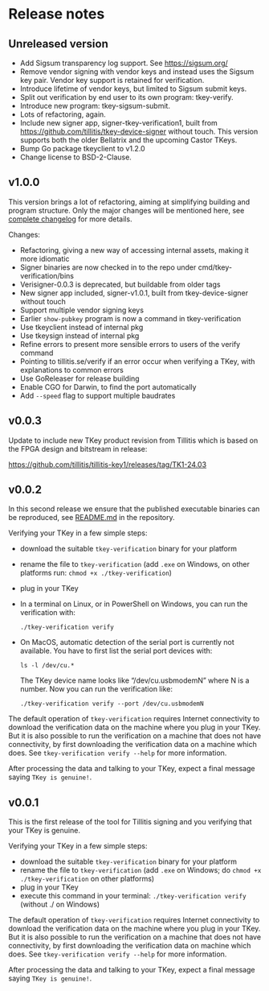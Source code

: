 # Release notes

## Unreleased version

- Add Sigsum transparency log support. See https://sigsum.org/
- Remove vendor signing with vendor keys and instead uses the Sigsum
  key pair. Vendor key support is retained for verification.
- Introduce lifetime of vendor keys, but limited to Sigsum submit
  keys.
- Split out verification by end user to its own program: tkey-verify.
- Introduce new program: tkey-sigsum-submit.
- Lots of refactoring, again.
- Include new signer app, signer-tkey-verification1, built from
  https://github.com/tillitis/tkey-device-signer without touch. This
  version supports both the older Bellatrix and the upcoming Castor
  TKeys.
- Bump Go package tkeyclient to v1.2.0
- Change license to BSD-2-Clause.

## v1.0.0

This version brings a lot of refactoring, aiming at simplifying
building and program structure. Only the major changes
will be mentioned here, see [complete
changelog](https://github.com/tillitis/tkey-verification/compare/v0.0.3...v1.0.0)
for more details.

Changes:
- Refactoring, giving a new way of accessing internal assets, making
  it more idiomatic
- Signer binaries are now checked in to the repo under
  cmd/tkey-verification/bins
- Verisigner-0.0.3 is deprecated, but buildable from older tags
- New signer app included, signer-v1.0.1, built from
  tkey-device-signer without touch
- Support multiple vendor signing keys
- Earlier `show-pubkey` program is now a command in tkey-verification
- Use tkeyclient instead of internal pkg
- Use tkeysign instead of internal pkg
- Refine errors to present more sensible errors to users of the verify
  command
- Pointing to tillitis.se/verify if an error occur when verifying a
  TKey, with explanations to common errors
- Use GoReleaser for release building
- Enable CGO for Darwin, to find the port automatically
- Add `--speed` flag to support multiple baudrates

## v0.0.3

Update to include new TKey product revision from Tillitis which is
based on the FPGA design and bitstream in release:

https://github.com/tillitis/tillitis-key1/releases/tag/TK1-24.03

## v0.0.2

In this second release we ensure that the published executable
binaries can be reproduced, see
[README.md](https://github.com/tillitis/tkey-verification#readme) in
the repository.

Verifying your TKey in a few simple steps:

- download the suitable `tkey-verification` binary for your platform
- rename the file to `tkey-verification` (add `.exe` on Windows, on
  other platforms run: `chmod +x ./tkey-verification`)
- plug in your TKey
- In a terminal on Linux, or in PowerShell on Windows, you can run the
  verification with:

   ```
   ./tkey-verification verify
   ```

- On MacOS, automatic detection of the serial port is currently not
available. You have to first list the serial port devices with:

   ```
   ls -l /dev/cu.*
   ```

   The TKey device name looks like “/dev/cu.usbmodemN” where N is a
   number. Now you can run the verification like:

   ```
   ./tkey-verification verify --port /dev/cu.usbmodemN
   ```

The default operation of `tkey-verification` requires Internet
connectivity to download the verification data on the machine where
you plug in your TKey. But it is also possible to run the verification
on a machine that does not have connectivity, by first downloading the
verification data on a machine which does. See `tkey-verification
verify --help` for more information.

After processing the data and talking to your TKey, expect a final
message saying `TKey is genuine!`.


## v0.0.1

This is the first release of the tool for Tillitis signing and you
verifying that your TKey is genuine.

Verifying your TKey in a few simple steps:
- download the suitable `tkey-verification` binary for your platform
- rename the file to `tkey-verification` (add `.exe` on Windows; do `chmod
  +x ./tkey-verification` on other platforms)
- plug in your TKey
- execute this command in your terminal: `./tkey-verification verify`
(without ./ on Windows)

The default operation of `tkey-verification` requires Internet
connectivity to download the verification data on the machine where
you plug in your TKey. But it is also possible to run the verification
on a machine that does not have connectivity, by first downloading the
verification data on machine which does. See `tkey-verification verify
--help` for more information.

After processing the data and talking to your TKey, expect a final
message saying `TKey is genuine!`.
